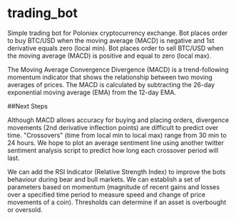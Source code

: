 # trading_bot
Simple trading bot for Poloniex cryptocurrency exchange. Bot places order to buy BTC/USD when the moving average (MACD) is negative and 1st derivative equals zero (local min). Bot places order to sell BTC/USD when the moving average (MACD) is positive and equal to zero (local max).

The Moving Average Convergence Divergence (MACD) is a trend-following momentum indicator that shows the relationship between two moving averages of prices. The MACD is calculated by subtracting the 26-day exponential moving average (EMA) from the 12-day EMA.

##Next Steps

Although MACD allows accuracy for buying and placing orders, divergence movements (2nd derivative inflection points) are difficult to predict over time. "Crossovers" (time from local min to local max) range from 30 min to 24 hours. We hope to plot an average sentiment line using another twitter sentiment analysis script to predict how long each crossover period will last.

We can add the RSI Indicator (Relative Strength Index) to improve the bots behaviour during bear and bull markets. We can establish a set of parameters based on momentum (magnitude of recent gains and losses over a specified time period to measure speed and change of price movements of a coin). Thresholds can determine if an asset is overbought or oversold.
